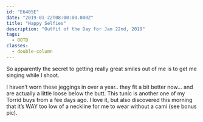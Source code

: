 ```yaml
---
id: "E6405E"
date: "2019-01-22T08:00:00.000Z"
title: "Happy Selfies"
description: "Outfit of the Day for Jan 22nd, 2019"
tags:
  - OOTD
classes:
  - double-column
---
```

So apparently the secret to getting really great smiles out of me is to get me singing while I shoot.

I haven’t worn these jeggings in over a year.. they fit a bit better now... and are actually a little loose below the butt. This tunic is another one of my Torrid buys from a fee days ago. I love it, but also discovered this morning that it’s WAY too low of a neckline for me to wear without a cami (see bonus pic).

